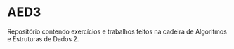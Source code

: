 # AED3
Repositório contendo exercícios e trabalhos feitos na cadeira de Algoritmos e Estruturas de Dados 2.

